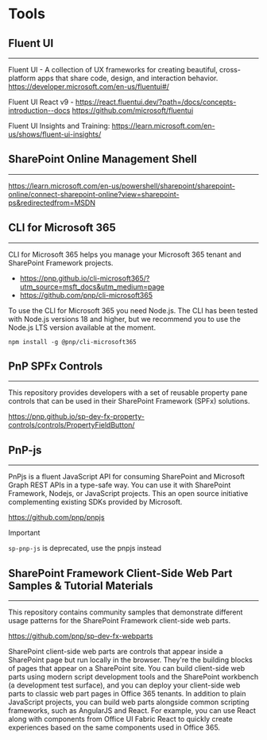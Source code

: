 # Tools

## Fluent UI
---

Fluent UI - A collection of UX frameworks for creating beautiful, cross-platform apps that share code, design, and interaction behavior. https://developer.microsoft.com/en-us/fluentui#/

Fluent UI React v9 - https://react.fluentui.dev/?path=/docs/concepts-introduction--docs
https://github.com/microsoft/fluentui

Fluent UI Insights and Training: https://learn.microsoft.com/en-us/shows/fluent-ui-insights/

## SharePoint Online Management Shell
---

https://learn.microsoft.com/en-us/powershell/sharepoint/sharepoint-online/connect-sharepoint-online?view=sharepoint-ps&redirectedfrom=MSDN

## CLI for Microsoft 365
---

CLI for Microsoft 365 helps you manage your Microsoft 365 tenant and SharePoint Framework projects.

- https://pnp.github.io/cli-microsoft365/?utm_source=msft_docs&utm_medium=page
- https://github.com/pnp/cli-microsoft365

To use the CLI for Microsoft 365 you need Node.js. The CLI has been tested with Node.js versions 18 and higher, but we recommend you to use the Node.js LTS version available at the moment.

`npm install -g @pnp/cli-microsoft365`

## PnP SPFx Controls
---

This repository provides developers with a set of reusable property pane controls that can be used in their SharePoint Framework (SPFx) solutions.

https://pnp.github.io/sp-dev-fx-property-controls/controls/PropertyFieldButton/

## PnP-js
---

PnPjs is a fluent JavaScript API for consuming SharePoint and Microsoft Graph REST APIs in a type-safe way. You can use it with SharePoint Framework, Nodejs, or JavaScript projects. This an open source initiative complementing existing SDKs provided by Microsoft.

https://github.com/pnp/pnpjs

> [!important]
> `sp-pnp-js` is deprecated, use the pnpjs instead

## SharePoint Framework Client-Side Web Part Samples & Tutorial Materials
---

This repository contains community samples that demonstrate different usage patterns for the SharePoint Framework client-side web parts.

https://github.com/pnp/sp-dev-fx-webparts

SharePoint client-side web parts are controls that appear inside a SharePoint page but run locally in the browser. They're the building blocks of pages that appear on a SharePoint site. You can build client-side web parts using modern script development tools and the SharePoint workbench (a development test surface), and you can deploy your client-side web parts to classic web part pages in Office 365 tenants. In addition to plain JavaScript projects, you can build web parts alongside common scripting frameworks, such as AngularJS and React. For example, you can use React along with components from Office UI Fabric React to quickly create experiences based on the same components used in Office 365.
